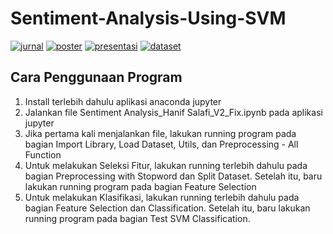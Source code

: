# Sentiment-Analysis-Using-SVM

[![jurnal](https://img.shields.io/badge/Jurnal-Telkom-blue.svg)](https://drive.google.com/file/d/1aTILpHBohAF4iT6lmgWHB1zIV4oJycNd/view?usp=sharing)
[![poster](https://img.shields.io/badge/Poster-Laporan-orange.svg)](https://drive.google.com/file/d/1BdpGVoZP5WzkYTKf6NxU_gQwTtLPLTcf/view?usp=sharing)
[![presentasi](https://img.shields.io/badge/Materi-Presentasi-red.svg)](https://drive.google.com/file/d/1Ot9g0hiT6DJNwIsvBRDn7TK9aS9KRQtQ/view?usp=sharing)
[![dataset](https://img.shields.io/badge/Dataset-PolarityV2-brightgreen.svg)](http://www.cs.cornell.edu/people/pabo/movie-review-data/)

## Cara Penggunaan Program

1. Install terlebih dahulu aplikasi anaconda jupyter
2. Jalankan file Sentiment Analysis_Hanif Salafi_V2_Fix.ipynb pada aplikasi jupyter
3. Jika pertama kali menjalankan file, lakukan running program pada bagian Import Library, Load Dataset, Utils, dan Preprocessing - All Function
4. Untuk melakukan Seleksi Fitur, lakukan running terlebih dahulu pada bagian Preprocessing with Stopword dan Split Dataset. Setelah itu, baru lakukan running program pada bagian Feature Selection
5. Untuk melakukan Klasifikasi, lakukan running terlebih dahulu pada bagian Feature Selection dan Classification. Setelah itu, baru lakukan running program pada bagian Test SVM Classification.
